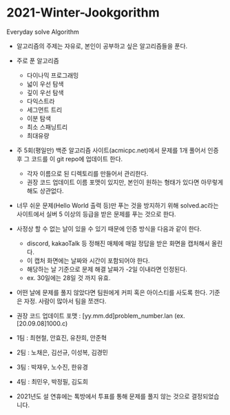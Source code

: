# 2021-Winter-Jookgorithm

Everyday solve Algorithm

- 알고리즘의 주제는 자유로, 본인이 공부하고 싶은 알고리즘들을 푼다.
- 주로 푼 알고리즘
  - 다이나믹 프로그래밍
  - 넓이 우선 탐색
  - 깊이 우선 탐색
  - 다익스트라
  - 세그먼트 트리
  - 이분 탐색
  - 최소 스패닝트리
  - 최대유량

- 주 5회(평일만) 백준 알고리즘 사이트(acmicpc.net)에서 문제를 1개 풀어서 인증 후 그 코드를 이 git repo에 업데이트 한다.
  - 각자 이름으로 된 디렉토리를 만들어서 관리한다.
  - 권장 코드 업데이트 이름 포맷이 있지만, 본인이 원하는 형태가 있다면 아무렇게 해도 상관없다.
- 너무 쉬운 문제(Hello World 출력 등)만 푸는 것을 방지하기 위해 solved.ac라는 사이트에서 실버 5 이상의 등급을 받은 문제를 푸는 것으로 한다.
- 사정상 할 수 없는 날이 있을 수 있기 때문에 인증 방식을 다음과 같이 한다.
  - discord, kakaoTalk 등 정해진 매체에 매일 정답을 받은 화면을 캡처해서 올린다.
  - 이 캡처 화면에는 날짜와 시간이 포함되어야 한다.
  - 해당하는 날 기준으로 문제 해결 날짜가 -2일 이내라면 인정된다.
  - ex. 30일에는 28일 것 까지 유효.
- 어떤 날에 문제를 풀지 않았다면 팀원에게 커피 혹은 아이스티를 사도록 한다. 기준은 자정. 사람이 많아서 팀을 쪼갠다.
- 권장 코드 업데이트 포맷 : [yy.mm.dd]problem_number.lan (ex. [20.09.08]1000.c)
+ 1팀 : 최현철, 안효진, 유찬희, 안준혁
+ 2팀 : 노채은, 김선규, 이성복, 김경민
+ 3팀 : 박재우, 노수진, 한유경
+ 4팀 : 최민우, 박정필, 김도희

+ 2021년도 설 연휴에는 톡방에서 투표를 통해 문제를 풀지 않는 것으로 결정되었습니다.
